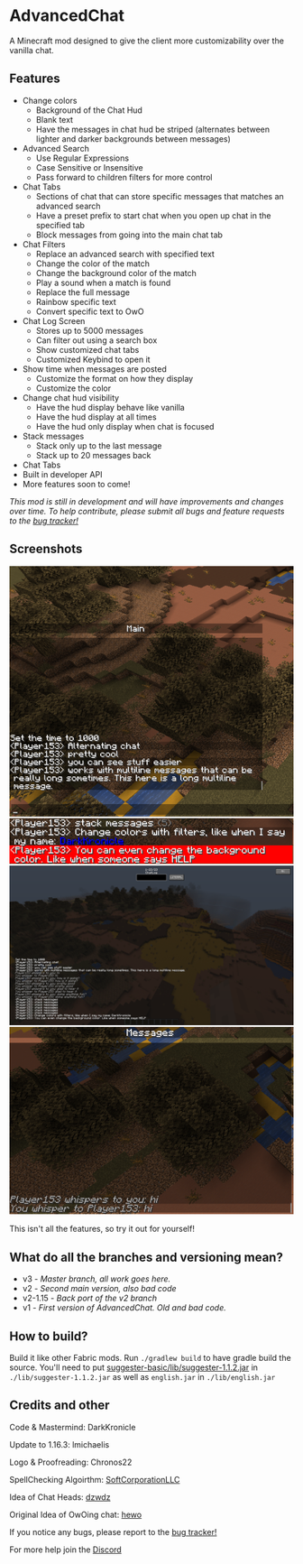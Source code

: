 # AdvancedChat

A Minecraft mod designed to give the client more customizability over the vanilla chat.

## Features

- Change colors
    - Background of the Chat Hud
    - Blank text
    - Have the messages in chat hud be striped (alternates between lighter and darker backgrounds between messages)
- Advanced Search
    - Use Regular Expressions
    - Case Sensitive or Insensitive
    - Pass forward to children filters for more control
- Chat Tabs
    - Sections of chat that can store specific messages that matches an advanced search
    - Have a preset prefix to start chat when you open up chat in the specified tab
    - Block messages from going into the main chat tab
- Chat Filters
    - Replace an advanced search with specified text
    - Change the color of the match
    - Change the background color of the match
    - Play a sound when a match is found
    - Replace the full message
    - Rainbow specific text
    - Convert specific text to OwO
- Chat Log Screen
    - Stores up to 5000 messages
    - Can filter out using a search box
    - Show customized chat tabs
    - Customized Keybind to open it
- Show time when messages are posted
    - Customize the format on how they display
    - Customize the color
- Change chat hud visibility
    - Have the hud display behave like vanilla
    - Have the hud display at all times
    - Have the hud only display when chat is focused
- Stack messages
    - Stack only up to the last message
    - Stack up to 20 messages back
- Chat Tabs
- Built in developer API
- More features soon to come!

*This mod is still in development and will have improvements and changes over time. To help contribute, please submit all bugs and feature requests to the [bug tracker!](https://github.com/DarkKronicle/AdvancedChat/issues)*

## Screenshots

![alternate](images/alternate.png)
![colors](images/colors.png)
![logscreen](images/logscreen.png)
![tab](images/tab.png)

This isn't all the features, so try it out for yourself!

## What do all the branches and versioning mean?

- v3 - *Master branch, all work goes here.*
- v2 - *Second main version, also bad code*
- v2-1.15 - *Back port of the v2 branch*
- v1 - *First version of AdvancedChat. Old and bad code.*

## How to build?

Build it like other Fabric mods. Run `./gradlew build` to have gradle build the source. You'll need to put [suggester-basic/lib/suggester-1.1.2.jar](http://www.softcorporation.com/products/suggester/) in `./lib/suggester-1.1.2.jar` as well as `english.jar` in `./lib/english.jar`

## Credits and other

Code & Mastermind: DarkKronicle

Update to 1.16.3: lmichaelis

Logo & Proofreading: Chronos22

SpellChecking Algoirthm: [SoftCorporationLLC](http://www.softcorporation.com/products/suggester/)

Idea of Chat Heads: [dzwdz](https://github.com/dzwdz/chat_heads/blob/fabric-1.16.x/)

Original Idea of OwOing chat: [hewo](https://github.com/Arc-blroth/hewo)

If you notice any bugs, please report to the [bug tracker!](https://github.com/DarkKronicle/AdvancedChat/issues)

For more help join the [Discord](https://discord.gg/WnaE3uZxDA)
